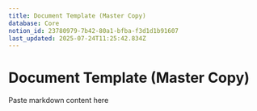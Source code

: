 ```yaml
---
title: Document Template (Master Copy)
database: Core
notion_id: 23780979-7b42-80a1-bfba-f3d1d1b91607
last_updated: 2025-07-24T11:25:42.834Z
---
```


# Document Template (Master Copy)


Paste markdown content here

